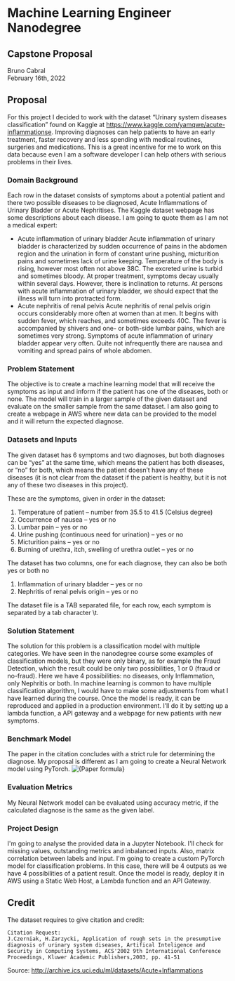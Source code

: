 # Machine Learning Engineer Nanodegree
## Capstone Proposal
Bruno Cabral  
February 16th, 2022

## Proposal
For this project I decided to work with the dataset “Urinary system diseases classification” found on Kaggle at https://www.kaggle.com/yamqwe/acute-inflammationse. Improving diagnoses can help patients to have an early treatment, faster recovery and less spending with medical routines, surgeries and medications. This is a great incentive for me to work on this data because even I am a software developer I can help others with serious problems in their lives.

### Domain Background
Each row in the dataset consists of symptoms about a potential patient and there two possible diseases to be diagnosed, Acute Inflammations of Urinary Bladder or Acute Nephritises. The Kaggle dataset webpage has some descriptions about each disease. I am going to quote them as I am not a medical expert:

- Acute inflammation of urinary bladder
Acute inflammation of urinary bladder is characterized by sudden occurrence of pains in the abdomen region and the urination in form of constant urine pushing, micturition pains and sometimes lack of urine keeping. Temperature of the body is rising, however most often not above 38C. The excreted urine is turbid and sometimes bloody. At proper treatment, symptoms decay usually within several days. However, there is inclination to returns. At persons with acute inflammation of urinary bladder, we should expect that the illness will turn into protracted form.
- Acute nephritis of renal pelvis
Acute nephritis of renal pelvis origin occurs considerably more often at women than at men. It begins with sudden fever, which reaches, and sometimes exceeds 40C. The fever is accompanied by shivers and one- or both-side lumbar pains, which are sometimes very strong. Symptoms of acute inflammation of urinary bladder appear very often. Quite not infrequently there are nausea and vomiting and spread pains of whole abdomen.

### Problem Statement
The objective is to create a machine learning model that will receive the symptoms as input and inform if the patient has one of the diseases, both or none. The model will train in a larger sample of the given dataset and evaluate on the smaller sample from the same dataset. I am also going to create a webpage in AWS where new data can be provided to the model and it will return the expected diagnose.

### Datasets and Inputs
The given dataset has 6 symptoms and two diagnoses, but both diagnoses can be “yes” at the same time, which means the patient has both diseases, or “no” for both, which means the patient doesn’t have any of these diseases (it is not clear from the dataset if the patient is healthy, but it is not any of these two diseases in this project).

These are the symptoms, given in order in the dataset:
1. Temperature of patient – number from 35.5 to 41.5 (Celsius degree)
2. Occurrence of nausea – yes or no
3. Lumbar pain – yes or no
4. Urine pushing (continuous need for urination) – yes or no
5. Micturition pains – yes or no
6. Burning of urethra, itch, swelling of urethra outlet – yes or no  

The dataset has two columns, one for each diagnose, they can also be both yes or both no
1. Inflammation of urinary bladder – yes or no
2. Nephritis of renal pelvis origin – yes or no
       
The dataset file is a TAB separated file, for each row, each symptom is separated by a tab character \t.

### Solution Statement
The solution for this problem is a classification model with multiple categories. We have seen in the nanodegree course some examples of classification models, but they were only binary, as for example the Fraud Detection, which the result could be only two possibilities, 1 or 0 (fraud or no-fraud). Here we have 4 possibilities: no diseases, only Inflammation, only Nephritis or both. In machine learning is common to have multiple classification algorithm, I would have to make some adjustments from what I have learned during the course. Once the model is ready, it can be reproduced and applied in a production environment. I’ll do it by setting up a lambda function, a API gateway and a webpage for new patients with new symptoms.

### Benchmark Model
The paper in the citation concludes with a strict rule for determining the diagnose. My proposal is different as I am going to create a Neural Network model using PyTorch.
![{Paper formula}](https://github.com/brccabral/UrinaryDiseases/paper_formula.png)

### Evaluation Metrics
My Neural Network model can be evaluated using accuracy metric, if the calculated diagnose is the same as the given label.

### Project Design
I'm going to analyse the provided data in a Jupyter Notebook. I'll check for missing values, outstanding metrics and inbalanced inputs. Also, matrix correlation between labels and input. I'm going to create a custom PyTorch model for classification problems. In this case, there will be 4 outputs as we have 4 possibilities of a patient result. Once the model is ready, deploy it in AWS using a Static Web Host, a Lambda function and an API Gateway.

## Credit
The dataset requires to give citation and credit:

    Citation Request:
    J.Czerniak, H.Zarzycki, Application of rough sets in the presumptive diagnosis of urinary system diseases, Artifical Inteligence and Security in Computing Systems, ACS'2002 9th International Conference Proceedings, Kluwer Academic Publishers,2003, pp. 41-51

Source: http://archive.ics.uci.edu/ml/datasets/Acute+Inflammations 
